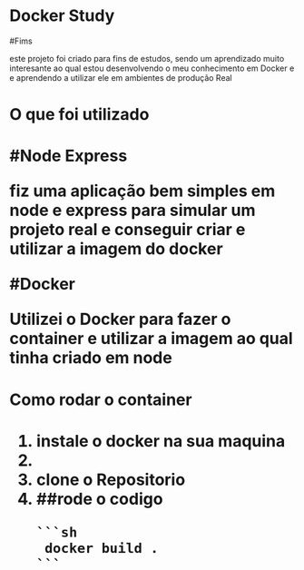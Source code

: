 <h1>Docker Study</h1>

#Fims 

<p>este projeto foi criado para fins de estudos,  sendo um aprendizado muito interesante ao qual estou desenvolvendo o meu conhecimento em Docker e
e aprendendo a utilizar ele em ambientes de produção Real
<p/>

<h1>O que foi utilizado<h1/>

#Node Express 

<p>fiz uma aplicação bem simples em node e express para simular um projeto real e conseguir criar e utilizar a imagem do docker<p/>

#Docker 

<p> Utilizei o Docker para fazer o container e utilizar a imagem ao qual tinha criado em node <p/>

<h1>Como rodar o container <h1/>


<ol>
    <li>instale o docker na sua maquina <li/>  
    <li>clone o Repositorio<li/>
    ##rode o codigo 
        
    ```sh
     docker build . 
    ```
</ol>

